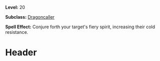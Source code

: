 <!-- TITLE: Spell: Fiery Spirit -->
<!-- SUBTITLE:  -->

**Level:** 20

**Subclass:** [Dragoncaller](dragoncaller)

**Spell Effect:** Conjure forth your target's fiery spirit, increasing their cold resistance.

# Header